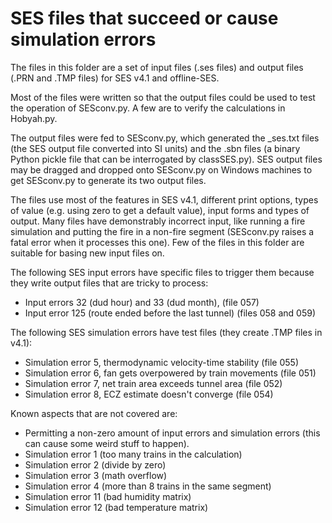 # SES files that succeed or cause simulation errors

The files in this folder are a set of input files (.ses files) and output files (.PRN and .TMP files) for SES v4.1 and offline-SES.

Most of the files were written so that the output files could be used to test the operation of SESconv.py.  A few are to verify the calculations in Hobyah.py.

The output files were fed to SESconv.py, which generated the _ses.txt files (the SES output file converted into SI units) and the .sbn files (a binary Python pickle file that can be interrogated by classSES.py).  SES output files may be dragged and dropped onto SESconv.py on Windows machines to get SESconv.py to generate its two output files.

The files use most of the features in SES v4.1, different print options, types of value (e.g. using zero to get a default value), input forms and types of output.  Many files have demonstrably incorrect input, like running a fire simulation and putting the fire in a non-fire segment (SESconv.py raises a fatal error when it processes this one).  Few of the files in this folder are suitable for basing new input files on.

The following SES input errors have specific files to trigger them because they write output files that are tricky to process:

* Input errors 32 (dud hour) and 33 (dud month), (file 057)
* Input error 125 (route ended before the last tunnel) (files 058 and 059)

The following SES simulation errors have test files (they create .TMP files in v4.1):

* Simulation error 5, thermodynamic velocity-time stability (file 055)
* Simulation error 6, fan gets overpowered by train movements (file 051)
* Simulation error 7, net train area exceeds tunnel area (file 052)
* Simulation error 8, ECZ estimate doesn't converge (file 054)

Known aspects that are not covered are:
* Permitting a non-zero amount of input errors and simulation errors (this can cause some weird stuff to happen).
* Simulation error 1 (too many trains in the calculation)
* Simulation error 2 (divide by zero)
* Simulation error 3 (math overflow)
* Simulation error 4 (more than 8 trains in the same segment)
* Simulation error 11 (bad humidity matrix)
* Simulation error 12 (bad temperature matrix)
